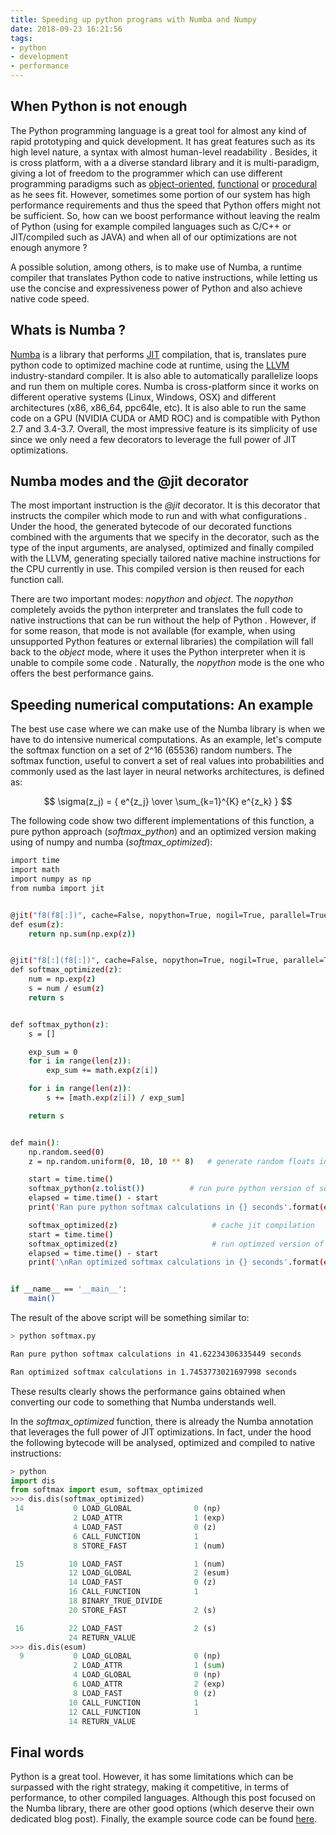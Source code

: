 ```yaml
---
title: Speeding up python programs with Numba and Numpy
date: 2018-09-23 16:21:56
tags:
- python
- development
- performance
---
```


## When Python is not enough
The Python programming language is a great tool for almost any kind of rapid prototyping and quick development. It has great features such as its high level nature, a syntax with almost human-level readability . Besides, it is cross platform, with a a diverse standard library and it is multi-paradigm, giving a lot of freedom to the programmer which can use different programming paradigms such as [object-oriented](https://en.wikipedia.org/wiki/Object-oriented_programming), [functional](https://en.wikipedia.org/wiki/Functional_programming) or [procedural](https://en.wikipedia.org/wiki/Procedural_programming) as he sees fit. However, sometimes some portion of our system has high performance requirements and thus the speed that Python offers might not be sufficient. So, how can we boost performance without leaving the realm of Python (using for example compiled languages such as C/C++ or JIT/compiled such as JAVA) and when all of our optimizations are not enough anymore ? 

A possible solution, among others, is to make use of Numba, a runtime compiler that translates Python code to native instructions, while letting us use the concise and expressiveness power of Python and also achieve native code speed.

## Whats is Numba ?

[Numba](https://numba.pydata.org/) is a library that performs [JIT](https://en.wikipedia.org/wiki/Just-in-time_compilation) compilation, that is, translates pure python code to optimized machine code at runtime, using the [LLVM](https://llvm.org/) industry-standard compiler. It is also able to automatically parallelize loops and run them on multiple cores. Numba is cross-platform since it works on different operative systems (Linux, Windows, OSX) and different architectures (x86, x86_64, ppc64le, etc). It is also able to run the same code on a GPU (NVIDIA CUDA or AMD ROC) and is compatible with Python 2.7 and 3.4-3.7. Overall, the most impressive feature is its simplicity of use since we only need a few decorators to leverage the full power of JIT optimizations.

## Numba modes and the @jit decorator

The most important instruction is the *@jit* decorator. It is this decorator that instructs the compiler which mode to run and with what configurations . Under the hood, the generated bytecode of our decorated functions combined with the arguments that we specify in the decorator, such as the type of the input arguments, are analysed, optimized and finally compiled with the LLVM, generating specially tailored native machine instructions for the CPU currently in use. This compiled version is then reused for each function call.

There are two important modes: *nopython* and *object*. The *nopython* completely avoids the python interpreter and translates the full code to native instructions that can be run without the help of Python . However, if for some reason, that mode is not available (for example, when using unsupported Python features or external libraries) the compilation will fall back to the *object* mode, where it uses the Python interpreter when it is unable to compile some code . Naturally, the *nopython* mode is the one who offers the best performance gains.


## Speeding numerical computations: An example

The best use case where we can make use of the Numba library is when we have to do intensive numerical computations. As an example, let's compute the softmax function on a set of 2^16 (65536) random numbers. The softmax function, useful to convert a set of real values into probabilities and commonly used as the last layer in neural networks architectures, is defined as:


$$ \sigma(z_j) = { e^{z_j}  \over \sum_{k=1}^{K}  e^{z_k} } $$

The following code show two different implementations of this function, a pure python approach (_softmax_python_) and an optimized version making using of numpy and numba (_softmax_optimized_):

```bash
import time
import math
import numpy as np
from numba import jit


@jit("f8(f8[:])", cache=False, nopython=True, nogil=True, parallel=True)
def esum(z):
    return np.sum(np.exp(z))


@jit("f8[:](f8[:])", cache=False, nopython=True, nogil=True, parallel=True)
def softmax_optimized(z):
    num = np.exp(z)
    s = num / esum(z)
    return s


def softmax_python(z):
    s = []

    exp_sum = 0
    for i in range(len(z)):
        exp_sum += math.exp(z[i])

    for i in range(len(z)):
        s += [math.exp(z[i]) / exp_sum]

    return s


def main():
    np.random.seed(0)
    z = np.random.uniform(0, 10, 10 ** 8)   # generate random floats in the range [0,10)

    start = time.time()
    softmax_python(z.tolist())          # run pure python version of softmax
    elapsed = time.time() - start
    print('Ran pure python softmax calculations in {} seconds'.format(elapsed))

    softmax_optimized(z)                     # cache jit compilation
    start = time.time()
    softmax_optimized(z)                     # run optimzed version of softmax
    elapsed = time.time() - start
    print('\nRan optimized softmax calculations in {} seconds'.format(elapsed))


if __name__ == '__main__':
    main()
```

The result of the above script will be something similar to:

```bash
> python softmax.py

Ran pure python softmax calculations in 41.62234306335449 seconds

Ran optimized softmax calculations in 1.7453773021697998 seconds
```
These results clearly shows the performance gains obtained when converting our code to something that Numba understands well. 

In the _softmax_optimized_ function, there is already the Numba annotation that leverages the full power of JIT optimizations. In fact, under the hood the following bytecode will be analysed, optimized and compiled to native instructions:

```python
> python
import dis
from softmax import esum, softmax_optimized
>>> dis.dis(softmax_optimized)
 14           0 LOAD_GLOBAL              0 (np)
              2 LOAD_ATTR                1 (exp)
              4 LOAD_FAST                0 (z)
              6 CALL_FUNCTION            1
              8 STORE_FAST               1 (num)

 15          10 LOAD_FAST                1 (num)
             12 LOAD_GLOBAL              2 (esum)
             14 LOAD_FAST                0 (z)
             16 CALL_FUNCTION            1
             18 BINARY_TRUE_DIVIDE
             20 STORE_FAST               2 (s)

 16          22 LOAD_FAST                2 (s)
             24 RETURN_VALUE
>>> dis.dis(esum)
  9           0 LOAD_GLOBAL              0 (np)
              2 LOAD_ATTR                1 (sum)
              4 LOAD_GLOBAL              0 (np)
              6 LOAD_ATTR                2 (exp)
              8 LOAD_FAST                0 (z)
             10 CALL_FUNCTION            1
             12 CALL_FUNCTION            1
             14 RETURN_VALUE

```

## Final words

Python is a great tool. However, it has some limitations which can be surpassed with the right strategy, making it 
competitive, in terms of performance, to other compiled languages. Although this post focused on the Numba library, 
there are other good options (which deserve their own dedicated blog post). Finally, the example source code can be 
found [here](https://github.com/alexpnt/numba-examples).